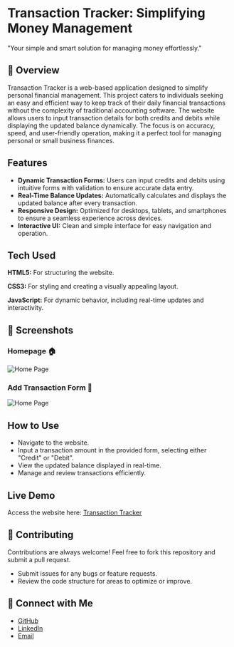 # Transaction Tracker: Simplifying Money Management

"Your simple and smart solution for managing money effortlessly."

## 📖 Overview

Transaction Tracker is a web-based application designed to simplify personal financial management. This project caters to individuals seeking an easy and efficient way to keep track of their daily financial transactions without the complexity of traditional accounting software. The website allows users to input transaction details for both credits and debits while displaying the updated balance dynamically. The focus is on accuracy, speed, and user-friendly operation, making it a perfect tool for managing personal or small business finances.

## Features

- **Dynamic Transaction Forms:** Users can input credits   and debits using intuitive forms with validation to ensure accurate data entry.
- **Real-Time Balance Updates:** Automatically calculates and displays the updated balance after every transaction.
- **Responsive Design:** Optimized for desktops, tablets, and smartphones to ensure a seamless experience across devices.
- **Interactive UI:** Clean and simple interface for easy navigation and operation.

## Tech Used

**HTML5:** For structuring the website.

**CSS3:** For styling and creating a visually appealing layout.

**JavaScript:** For dynamic behavior, including real-time updates and interactivity.

## 📸 Screenshots
### Homepage 🏠
![Home Page](https://i.postimg.cc/k5p0Cmr1/Tracker.png)

### Add Transaction Form 🧾
![Home Page](https://i.postimg.cc/2ypgq7Sn/Tracker2.png)

## How to Use

- Navigate to the website.
- Input a transaction amount in the provided form, selecting either "Credit" or "Debit".
- View the updated balance displayed in real-time.
- Manage and review transactions efficiently.

## Live Demo

Access the website here: [Transaction Tracker](https://ayonpaul8906.github.io/TransactionTracker/)

## 🤝 Contributing

Contributions are always welcome! Feel free to fork this repository and submit a pull request.

- Submit issues for any bugs or feature requests.
- Review the code structure for areas to optimize or improve.

## 🔗 Connect with Me
- [GitHub](https://github.com/ayonpaul8906)
- [LinkedIn](https://www.linkedin.com/in/ayon2407s/)
- [Email](ayonpaul8906@gmail.com)

